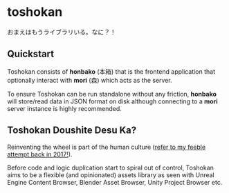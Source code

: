 # toshokan

おまえはもうライブラリいる。なに？！

## Quickstart

Toshokan consists of **honbako** (本箱) that is the frontend application that optionally interact with **mori** (森) which acts as the server.

To ensure Toshokan can be run standalone without any friction, **honbako** will store/read data in JSON format on disk although connecting to a **mori** server instance is highly recommended.

## Toshokan Doushite Desu Ka?

Reinventing the wheel is part of the human culture ([refer to my feeble attempt back in 2017!](https://github.com/hueyyeng/AssetsBrowser)).

Before code and logic duplication start to spiral out of control, Toshokan aims to be a flexible (and opinionated) assets library as seen with Unreal Engine Content Browser, Blender Asset Browser, Unity Project Browser etc. 
